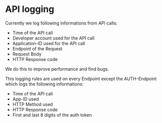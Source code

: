 # API logging

Currently we log following informations from API calls:

- Time of the API call
- Developer account used for the API call
- Application-ID used for the API call
- Endpoint of the Request
- Request Body
- HTTP Response code

We do this to improve performance and find bugs.

This logging rules are used on every Endpoint except the AUTH-Endpoint which logs the following informations:

- Time of the API call
- App-ID used
- HTTP Method used
- HTTP Response code
- First and last 8 digits of the auth token